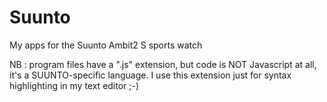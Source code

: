 # Suunto
My apps for the Suunto Ambit2 S sports watch

NB : program files have a ".js" extension, but code is NOT Javascript at all, it's a SUUNTO-specific language.
I use this extension just for syntax highlighting in my text editor ;-)